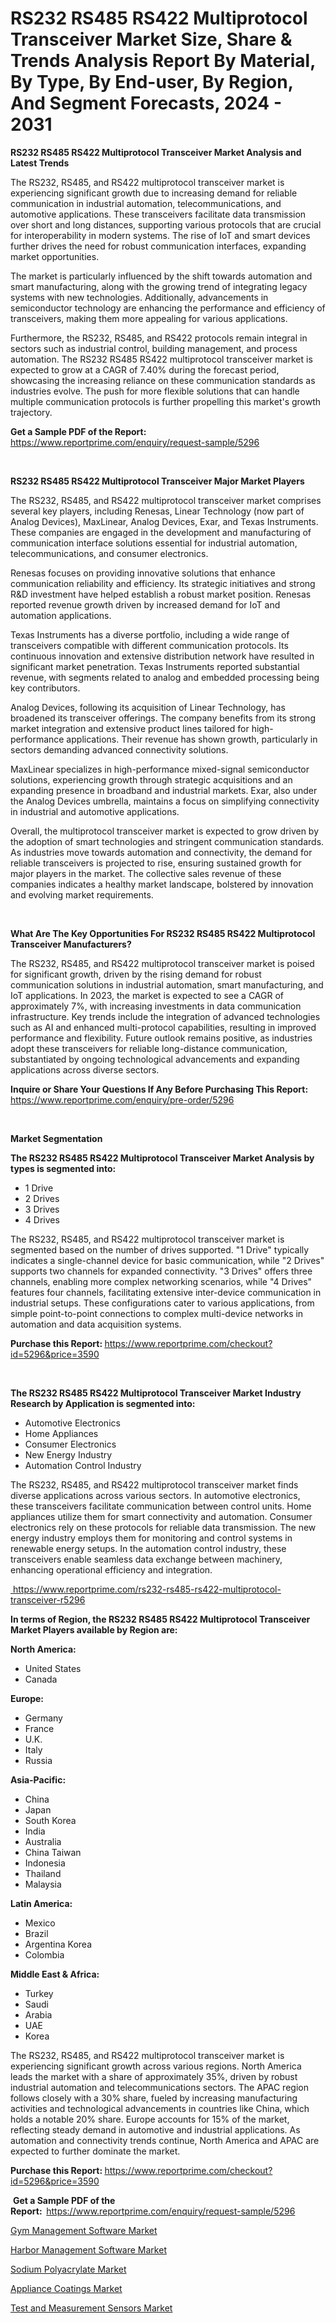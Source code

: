 <p><h1>RS232 RS485 RS422 Multiprotocol Transceiver Market Size, Share & Trends Analysis Report By Material, By Type, By End-user, By Region, And Segment Forecasts, 2024 - 2031</h1></p><p><strong>RS232 RS485 RS422 Multiprotocol Transceiver Market Analysis and Latest Trends</strong></p>
<p><p>The RS232, RS485, and RS422 multiprotocol transceiver market is experiencing significant growth due to increasing demand for reliable communication in industrial automation, telecommunications, and automotive applications. These transceivers facilitate data transmission over short and long distances, supporting various protocols that are crucial for interoperability in modern systems. The rise of IoT and smart devices further drives the need for robust communication interfaces, expanding market opportunities.</p><p>The market is particularly influenced by the shift towards automation and smart manufacturing, along with the growing trend of integrating legacy systems with new technologies. Additionally, advancements in semiconductor technology are enhancing the performance and efficiency of transceivers, making them more appealing for various applications.</p><p>Furthermore, the RS232, RS485, and RS422 protocols remain integral in sectors such as industrial control, building management, and process automation. The RS232 RS485 RS422 multiprotocol transceiver market is expected to grow at a CAGR of 7.40% during the forecast period, showcasing the increasing reliance on these communication standards as industries evolve. The push for more flexible solutions that can handle multiple communication protocols is further propelling this market's growth trajectory.</p></p>
<p><strong>Get a Sample PDF of the Report:&nbsp;</strong> <a href="https://www.reportprime.com/enquiry/request-sample/5296?utm_campaign=1094&utm_medium=2&utm_source=Github&utm_content=ia&utm_term=15112024&utm_id=rs232-rs485-rs422-multiprotocol-transceiver">https://www.reportprime.com/enquiry/request-sample/5296</a></p>
<p>&nbsp;</p>
<p><strong>RS232 RS485 RS422 Multiprotocol Transceiver Major Market Players</strong></p>
<p><p>The RS232, RS485, and RS422 multiprotocol transceiver market comprises several key players, including Renesas, Linear Technology (now part of Analog Devices), MaxLinear, Analog Devices, Exar, and Texas Instruments. These companies are engaged in the development and manufacturing of communication interface solutions essential for industrial automation, telecommunications, and consumer electronics.</p><p>Renesas focuses on providing innovative solutions that enhance communication reliability and efficiency. Its strategic initiatives and strong R&D investment have helped establish a robust market position. Renesas reported revenue growth driven by increased demand for IoT and automation applications.</p><p>Texas Instruments has a diverse portfolio, including a wide range of transceivers compatible with different communication protocols. Its continuous innovation and extensive distribution network have resulted in significant market penetration. Texas Instruments reported substantial revenue, with segments related to analog and embedded processing being key contributors.</p><p>Analog Devices, following its acquisition of Linear Technology, has broadened its transceiver offerings. The company benefits from its strong market integration and extensive product lines tailored for high-performance applications. Their revenue has shown growth, particularly in sectors demanding advanced connectivity solutions.</p><p>MaxLinear specializes in high-performance mixed-signal semiconductor solutions, experiencing growth through strategic acquisitions and an expanding presence in broadband and industrial markets. Exar, also under the Analog Devices umbrella, maintains a focus on simplifying connectivity in industrial and automotive applications.</p><p>Overall, the multiprotocol transceiver market is expected to grow driven by the adoption of smart technologies and stringent communication standards. As industries move towards automation and connectivity, the demand for reliable transceivers is projected to rise, ensuring sustained growth for major players in the market. The collective sales revenue of these companies indicates a healthy market landscape, bolstered by innovation and evolving market requirements.</p></p>
<p>&nbsp;</p>
<p><strong>What Are The Key Opportunities For RS232 RS485 RS422 Multiprotocol Transceiver Manufacturers?</strong></p>
<p><p>The RS232, RS485, and RS422 multiprotocol transceiver market is poised for significant growth, driven by the rising demand for robust communication solutions in industrial automation, smart manufacturing, and IoT applications. In 2023, the market is expected to see a CAGR of approximately 7%, with increasing investments in data communication infrastructure. Key trends include the integration of advanced technologies such as AI and enhanced multi-protocol capabilities, resulting in improved performance and flexibility. Future outlook remains positive, as industries adopt these transceivers for reliable long-distance communication, substantiated by ongoing technological advancements and expanding applications across diverse sectors.</p></p>
<p><strong>Inquire or Share Your Questions If Any Before Purchasing This Report:</strong> <a href="https://www.reportprime.com/enquiry/pre-order/5296?utm_campaign=1094&utm_medium=2&utm_source=Github&utm_content=ia&utm_term=15112024&utm_id=rs232-rs485-rs422-multiprotocol-transceiver">https://www.reportprime.com/enquiry/pre-order/5296</a></p>
<p>&nbsp;</p>
<p><strong>Market Segmentation</strong></p>
<p><strong>The RS232 RS485 RS422 Multiprotocol Transceiver Market Analysis by types is segmented into:</strong></p>
<p><ul><li>1 Drive</li><li>2 Drives</li><li>3 Drives</li><li>4 Drives</li></ul></p>
<p><p>The RS232, RS485, and RS422 multiprotocol transceiver market is segmented based on the number of drives supported. "1 Drive" typically indicates a single-channel device for basic communication, while "2 Drives" supports two channels for expanded connectivity. "3 Drives" offers three channels, enabling more complex networking scenarios, while "4 Drives" features four channels, facilitating extensive inter-device communication in industrial setups. These configurations cater to various applications, from simple point-to-point connections to complex multi-device networks in automation and data acquisition systems.</p></p>
<p><strong>Purchase this Report:&nbsp;</strong><a href="https://www.reportprime.com/checkout?id=5296&price=3590&utm_campaign=1094&utm_medium=2&utm_source=Github&utm_content=ia&utm_term=15112024&utm_id=rs232-rs485-rs422-multiprotocol-transceiver">https://www.reportprime.com/checkout?id=5296&price=3590</a></p>
<p>&nbsp;</p>
<p><strong>The RS232 RS485 RS422 Multiprotocol Transceiver Market Industry Research by Application is segmented into:</strong></p>
<p><ul><li>Automotive Electronics</li><li>Home Appliances</li><li>Consumer Electronics</li><li>New Energy Industry</li><li>Automation Control Industry</li></ul></p>
<p><p>The RS232, RS485, and RS422 multiprotocol transceiver market finds diverse applications across various sectors. In automotive electronics, these transceivers facilitate communication between control units. Home appliances utilize them for smart connectivity and automation. Consumer electronics rely on these protocols for reliable data transmission. The new energy industry employs them for monitoring and control systems in renewable energy setups. In the automation control industry, these transceivers enable seamless data exchange between machinery, enhancing operational efficiency and integration.</p></p>
<p><a href="https://www.reportprime.com/rs232-rs485-rs422-multiprotocol-transceiver-r5296?utm_campaign=1094&utm_medium=2&utm_source=Github&utm_content=ia&utm_term=15112024&utm_id=rs232-rs485-rs422-multiprotocol-transceiver">&nbsp;https://www.reportprime.com/rs232-rs485-rs422-multiprotocol-transceiver-r5296</a></p>
<p><strong>In terms of Region, the RS232 RS485 RS422 Multiprotocol Transceiver Market Players available by Region are:</strong></p>
<p>
    <p> <strong> North America: </strong>
        <ul>
            <li>United States</li>
            <li>Canada</li>
        </ul>
        </p> 
    <p> <strong> Europe: </strong>
        <ul>
            <li>Germany</li>
            <li>France</li>
            <li>U.K.</li>
            <li>Italy</li>
            <li>Russia</li>
        </ul>
        </p> 
    <p> <strong> Asia-Pacific: </strong>
        <ul>
            <li>China</li>
            <li>Japan</li>
            <li>South Korea</li>
            <li>India</li>
            <li>Australia</li>
            <li>China Taiwan</li>
            <li>Indonesia</li>
            <li>Thailand</li>
            <li>Malaysia</li>
        </ul>
        </p> 
    <p> <strong> Latin America: </strong>
        <ul>
            <li>Mexico</li>
            <li>Brazil</li>
            <li>Argentina Korea</li>
            <li>Colombia</li>
        </ul>
        </p> 
    <p> <strong> Middle East & Africa: </strong>
        <ul>
            <li>Turkey</li>
            <li>Saudi</li>
            <li>Arabia</li>
            <li>UAE</li>
            <li>Korea</li>
        </ul>
    </p>
    </p>
<p><p>The RS232, RS485, and RS422 multiprotocol transceiver market is experiencing significant growth across various regions. North America leads the market with a share of approximately 35%, driven by robust industrial automation and telecommunications sectors. The APAC region follows closely with a 30% share, fueled by increasing manufacturing activities and technological advancements in countries like China, which holds a notable 20% share. Europe accounts for 15% of the market, reflecting steady demand in automotive and industrial applications. As automation and connectivity trends continue, North America and APAC are expected to further dominate the market.</p></p>
<p><strong>Purchase this Report: </strong><a href="https://www.reportprime.com/checkout?id=5296&price=3590&utm_campaign=1094&utm_medium=2&utm_source=Github&utm_content=ia&utm_term=15112024&utm_id=rs232-rs485-rs422-multiprotocol-transceiver">https://www.reportprime.com/checkout?id=5296&price=3590</a></p>
<p>&nbsp;<strong>Get a Sample PDF of the Report:&nbsp;&nbsp;</strong><a href="https://www.reportprime.com/enquiry/request-sample/5296?utm_campaign=1094&utm_medium=2&utm_source=Github&utm_content=ia&utm_term=15112024&utm_id=rs232-rs485-rs422-multiprotocol-transceiver">https://www.reportprime.com/enquiry/request-sample/5296</a></p>
<p><strong></strong></p>
<p><p><a href="https://issuu.com/reportprime-2/docs/gym-management-software-market-size_1a223877440f60?utm_campaign=1094&utm_medium=2&utm_source=Github&utm_content=ia&utm_term=15112024&utm_id=rs232-rs485-rs422-multiprotocol-transceiver">Gym Management Software Market</a></p><p><a href="https://issuu.com/reportprime-2/docs/harbor-management-software-market-s_704148930acf35?utm_campaign=1094&utm_medium=2&utm_source=Github&utm_content=ia&utm_term=15112024&utm_id=rs232-rs485-rs422-multiprotocol-transceiver">Harbor Management Software Market</a></p><p><a href="https://www.linkedin.com/pulse/global-sodium-polyacrylate-market-analysis-key-trends-future-w7tvf?utm_campaign=1094&utm_medium=2&utm_source=Github&utm_content=ia&utm_term=15112024&utm_id=rs232-rs485-rs422-multiprotocol-transceiver">Sodium Polyacrylate Market</a></p><p><a href="https://www.linkedin.com/pulse/appliance-coatings-market-consolidation-impact-structure-2024-2031-8ynpf?utm_campaign=1094&utm_medium=2&utm_source=Github&utm_content=ia&utm_term=15112024&utm_id=rs232-rs485-rs422-multiprotocol-transceiver">Appliance Coatings Market</a></p><p><a href="https://github.com/indrystar/Market-Research-Report-List-5/blob/main/test-and-measurement-sensors-market.md?utm_campaign=1094&utm_medium=2&utm_source=Github&utm_content=ia&utm_term=15112024&utm_id=rs232-rs485-rs422-multiprotocol-transceiver">Test and Measurement Sensors Market</a></p></p>